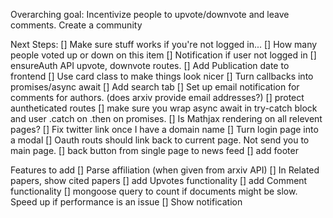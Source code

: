 Overarching goal:
Incentivize people to upvote/downvote and leave comments. Create a community

Next Steps:
[] Make sure stuff works if you're not logged in...
[] How many people voted up or down on this item
[] Notification if user not logged in
[] ensureAuth API upvote, downvote routes. 
[] Add Publication date to frontend
[] Use card class to make things look nicer
[] Turn callbacks into promises/async await
[] Add search tab
[] Set up email notification for comments for authors. (does arxiv provide email addresses?)
[] protect auntheticated routes
[] make sure you wrap async await in try-catch block and user .catch on .then on promises. 
[] Is Mathjax rendering on all relevent pages?
[] Fix twitter link once I have a domain name
[] Turn login page into a modal
[] Oauth routs should link back to current page. Not send you to main page. 
[] back button from single page to news feed
[] add footer



Features to add
[] Parse affiliation (when given from arxiv API)
[] In Related papers, show cited papers
[] add Upvotes functionality
[] add Comment functionality
[] mongoose query to count if documents might be slow. Speed up if performance is an issue
[] Show notification